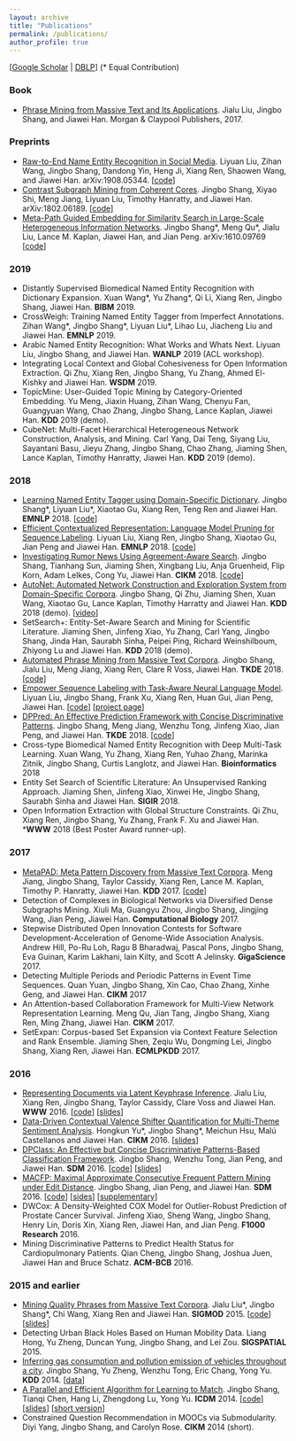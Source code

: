 ```yaml
---
layout: archive
title: "Publications"
permalink: /publications/
author_profile: true
---
```


[<a href = "https://scholar.google.com/citations?user=0SkFI4MAAAAJ&hl=en">Google Scholar</a> \| <a href = "http://dblp.uni-trier.de/pers/hd/s/Shang:Jingbo">DBLP</a>] (\* Equal Contribution)

### Book
* [Phrase Mining from Massive Text and Its Applications](http://www.morganclaypool.com/doi/abs/10.2200/S00759ED1V01Y201702DMK013). Jialu Liu, Jingbo Shang, and Jiawei Han. Morgan & Claypool Publishers, 2017.


### Preprints

* [Raw-to-End Name Entity Recognition in Social Media](https://arxiv.org/abs/1908.05344). Liyuan Liu, Zihan Wang, Jingbo Shang, Dandong Yin, Heng Ji, Xiang Ren, Shaowen Wang, and Jiawei Han. arXiv:1908.05344. [[code](https://github.com/LiyuanLucasLiu/Raw-to-End)]
* [Contrast Subgraph Mining from Coherent Cores](https://arxiv.org/abs/1802.06189). Jingbo Shang, Xiyao Shi, Meng Jiang, Liyuan Liu, Timothy Hanratty, and Jiawei Han. arXiv:1802.06189. [[code](https://github.com/shangjingbo1226/ContrastSubgraphMining)]
* [Meta-Path Guided Embedding for Similarity Search in Large-Scale Heterogeneous Information Networks](https://arxiv.org/abs/1610.09769). Jingbo Shang\*, Meng Qu\*, Jialu Liu, Lance M. Kaplan, Jiawei Han, and Jian Peng. arXiv:1610.09769 [[code](https://github.com/shangjingbo1226/ESim)]

### 2019

* Distantly Supervised Biomedical Named Entity Recognition with Dictionary Expansion. Xuan Wang\*, Yu Zhang\*, Qi Li, Xiang Ren, Jingbo Shang, Jiawei Han. **BIBM** 2019.
* CrossWeigh: Training Named Entity Tagger from Imperfect Annotations. Zihan Wang\*, Jingbo Shang\*, Liyuan Liu\*, Lihao Lu, Jiacheng Liu and Jiawei Han. **EMNLP** 2019.
* Arabic Named Entity Recognition: What Works and Whats Next. Liyuan Liu, Jingbo Shang, and Jiawei Han. **WANLP** 2019 (ACL workshop).
* Integrating Local Context and Global Cohesiveness for Open Information Extraction. Qi Zhu, Xiang Ren, Jingbo Shang, Yu Zhang, Ahmed El-Kishky and Jiawei Han. **WSDM** 2019. 
* TopicMine: User-Guided Topic Mining by Category-Oriented Embedding. Yu Meng, Jiaxin Huang, Zihan Wang, Chenyu Fan, Guangyuan Wang, Chao Zhang, Jingbo Shang, Lance Kaplan, Jiawei Han. **KDD** 2019 (demo).
* CubeNet: Multi-Facet Hierarchical Heterogeneous Network Construction, Analysis, and Mining. Carl Yang, Dai Teng, Siyang Liu, Sayantani Basu, Jieyu Zhang, Jingbo Shang, Chao Zhang, Jiaming Shen, Lance Kaplan, Timothy Hanratty, Jiawei Han. **KDD** 2019 (demo).


### 2018

* [Learning Named Entity Tagger using Domain-Specific Dictionary](https://arxiv.org/abs/1809.03599). Jingbo Shang\*, Liyuan Liu\*, Xiaotao Gu, Xiang Ren, Teng Ren and Jiawei Han. **EMNLP** 2018. [[code](https://github.com/shangjingbo1226/AutoNER)]
* [Efficient Contextualized Representation: Language Model Pruning for Sequence Labeling](https://arxiv.org/abs/1804.07827). Liyuan Liu, Xiang Ren, Jingbo Shang, Xiaotao Gu, Jian Peng and Jiawei Han. **EMNLP** 2018. [[code](https://github.com/LiyuanLucasLiu/LD-Net)]
* [Investigating Rumor News Using Agreement-Aware Search](https://arxiv.org/abs/1802.07398). Jingbo Shang, Tianhang Sun, Jiaming Shen, Xingbang Liu, Anja Gruenheid, Flip Korn, Adam Lelkes, Cong Yu, Jiawei Han. **CIKM** 2018. [[code](https://github.com/shangjingbo1226/Maester)]
* [AutoNet: Automated Network Construction and Exploration System from Domain-Specific Corpora](http://www.kdd.org/kdd2018/files/project-showcase/KDD18_paper_1812.pdf). Jingbo Shang, Qi Zhu, Jiaming Shen, Xuan Wang, Xiaotao Gu, Lance Kaplan, Timothy Harratty and Jiawei Han. **KDD** 2018 (demo). [[video](https://youtu.be/tdtBigWq_vo)]
* SetSearch+: Entity-Set-Aware Search and Mining for Scientific Literature. Jiaming Shen, Jinfeng Xiao, Yu Zhang, Carl Yang, Jingbo Shang, Jinda Han, Saurabh Sinha, Peipei Ping, Richard Weinshilboum, Zhiyong Lu and Jiawei Han. **KDD** 2018 (demo).
* [Automated Phrase Mining from Massive Text Corpora](https://arxiv.org/abs/1702.04457). Jingbo Shang, Jialu Liu, Meng Jiang, Xiang Ren, Clare R Voss, Jiawei Han. **TKDE** 2018. [[code](https://github.com/shangjingbo1226/AutoPhrase)]
* [Empower Sequence Labeling with Task-Aware Neural Language Model](https://arxiv.org/abs/1709.04109). Liyuan Liu, Jingbo Shang, Frank Xu, Xiang Ren, Huan Gui, Jian Peng, Jiawei Han. [[code](https://github.com/LiyuanLucasLiu/LM-LSTM-CRF)] [[project page](https://liyuanlucasliu.github.io/LM-LSTM-CRF/)]
* [DPPred: An Effective Prediction Framework with Concise Discriminative Patterns](https://arxiv.org/abs/1610.09778). Jingbo Shang, Meng Jiang, Wenzhu Tong, Jinfeng Xiao, Jian Peng, and Jiawei Han. **TKDE** 2018. [[code](https://github.com/shangjingbo1226/DPPred)]
* Cross-type Biomedical Named Entity Recognition with Deep Multi-Task Learning. Xuan Wang, Yu Zhang, Xiang Ren, Yuhao Zhang, Marinka Zitnik, Jingbo Shang, Curtis Langlotz, and Jiawei Han. **Bioinformatics** 2018
* Entity Set Search of Scientific Literature: An Unsupervised Ranking Approach. Jiaming Shen, Jinfeng Xiao, Xinwei He, Jingbo Shang, Saurabh Sinha and Jiawei Han. **SIGIR** 2018.
* Open Information Extraction with Global Structure Constraints. Qi Zhu, Xiang Ren, Jingbo Shang, Yu Zhang, Frank F. Xu and Jiawei Han. ***WWW** 2018 (Best Poster Award runner-up). 

### 2017

* [MetaPAD: Meta Pattern Discovery from Massive Text Corpora](https://arxiv.org/abs/1703.04213). Meng Jiang, Jingbo Shang, Taylor Cassidy, Xiang Ren, Lance M. Kaplan, Timothy P. Hanratty, Jiawei Han. **KDD** 2017. [[code](https://github.com/mjiang89/MetaPAD)]
* Detection of Complexes in Biological Networks via Diversified Dense Subgraphs Mining. Xiuli Ma, Guangyu Zhou, Jingbo Shang, Jingjing Wang, Jian Peng, Jiawei Han. **Computational Biology** 2017.
* Stepwise Distributed Open Innovation Contests for Software Development-Acceleration of Genome-Wide Association Analysis. Andrew Hill, Po-Ru Loh, Ragu B Bharadwaj, Pascal Pons, Jingbo Shang, Eva Guinan, Karim Lakhani, Iain Kilty, and Scott A Jelinsky. **GigaScience** 2017.
* Detecting Multiple Periods and Periodic Patterns in Event Time Sequences. Quan Yuan, Jingbo Shang, Xin Cao, Chao Zhang, Xinhe Geng, and Jiawei Han. **CIKM** 2017
* An Attention-based Collaboration Framework for Multi-View Network Representation Learning. Meng Qu, Jian Tang, Jingbo Shang, Xiang Ren, Ming Zhang, Jiawei Han. **CIKM** 2017.
* SetExpan: Corpus-based Set Expansion via Context Feature Selection and Rank Ensemble. Jiaming Shen, Zeqiu Wu, Dongming Lei, Jingbo Shang, Xiang Ren, Jiawei Han. **ECMLPKDD** 2017.

### 2016

* [Representing Documents via Latent Keyphrase Inference](http://shang7.web.engr.illinois.edu/paper/www2016-liu.pdf). Jialu Liu, Xiang Ren, Jingbo Shang, Taylor Cassidy, Clare Voss and Jiawei Han. **WWW** 2016. [[code](https://github.com/remenberl/Latent-Keyphrase-Inference)] [[slides](http://shang7.web.engr.illinois.edu/paper/www2016-liu-slides.pdf)]
* [Data-Driven Contextual Valence Shifter Quantification for Multi-Theme Sentiment Analysis](http://shang7.web.engr.illinois.edu/papers/MTSA.pdf). Hongkun Yu\*, Jingbo Shang\*, Meichun Hsu, Malú Castellanos and Jiawei Han. **CIKM** 2016. [[slides](http://shang7.web.engr.illinois.edu/slides/MTSA-slides.pdf)]
* [DPClass: An Effective but Concise Discriminative Patterns-Based Classification Framework](http://shang7.web.engr.illinois.edu/papers/DPClass.pdf). Jingbo Shang, Wenzhu Tong, Jian Peng, and Jiawei Han. **SDM** 2016. [[code](https://github.com/shangjingbo1226/DPClass)] [[slides](http://shang7.web.engr.illinois.edu/slides/SDM16-DPClass.pdf)]
* [MACFP: Maximal Approximate Consecutive Frequent Pattern Mining under Edit Distance](http://shang7.web.engr.illinois.edu/papers/MACFP.pdf). Jingbo Shang, Jian Peng, and Jiawei Han. **SDM** 2016. [[code](https://github.com/shangjingbo1226/MACFP)] [[sides](http://shang7.web.engr.illinois.edu/slides/SDM16-MACFP.pdf)] [[supplementary](http://shang7.web.engr.illinois.edu/papers/MACFP-Supplementary.pdf)]
* DWCox: A Density-Weighted COX Model for Outlier-Robust Prediction of Prostate Cancer Survival. Jinfeng Xiao, Sheng Wang, Jingbo Shang, Henry Lin, Doris Xin, Xiang Ren, Jiawei Han, and Jian Peng. **F1000 Research** 2016.
* Mining Discriminative Patterns to Predict Health Status for Cardiopulmonary Patients. Qian Cheng, Jingbo Shang, Joshua Juen, Jiawei Han and Bruce Schatz. **ACM-BCB** 2016.

### 2015 and earlier

* [Mining Quality Phrases from Massive Text Corpora](http://hanj.cs.illinois.edu/pdf/sigmod15_jliu.pdf). Jialu Liu\*, Jingbo Shang\*, Chi Wang, Xiang Ren and Jiawei Han. **SIGMOD** 2015. [[code](https://github.com/shangjingbo1226/SegPhrase)] [[slides](https://www.dropbox.com/s/d9apctfooa2a6ve/sigmod2015-liu-slides.pdf?dl=1)]
* Detecting Urban Black Holes Based on Human Mobility Data. Liang Hong, Yu Zheng, Duncan Yung, Jingbo Shang, and Lei Zou. **SIGSPATIAL** 2015.
* [Inferring gas consumption and pollution emission of vehicles throughout a city](http://shang7.web.engr.illinois.edu/papers/GasConsumption.pdf). Jingbo Shang, Yu Zheng, Wenzhu Tong, Eric Chang, Yong Yu. **KDD** 2014. [[data](http://shang7.web.engr.illinois.edu/papers/GasConsumption-data-description.pdf)]
* [A Parallel and Efficient Algorithm for Learning to Match](https://arxiv.org/abs/1410.6414). Jingbo Shang, Tianqi Chen, Hang Li, Zhengdong Lu, Yong Yu. **ICDM** 2014. [[code](https://github.com/shangjingbo1226/PL2M)] [[slides](http://shang7.web.engr.illinois.edu/slides/pl2match-slides.pdf)] [[short version](http://shang7.web.engr.illinois.edu/papers/pl2match.pdf)]
* Constrained Question Recommendation in MOOCs via Submodularity. Diyi Yang, Jingbo Shang, and Carolyn Rose. **CIKM** 2014 (short).
